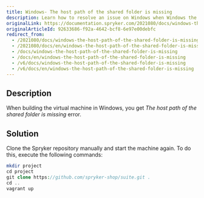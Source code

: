 ```yaml
---
title: Windows- The host path of the shared folder is missing
description: Learn how to resolve an issue on Windows when Windows the host path of the shared folder is missing
originalLink: https://documentation.spryker.com/2021080/docs/windows-the-host-path-of-the-shared-folder-is-missing
originalArticleId: 92633686-f92a-4642-bcf8-6e97e00debfc
redirect_from:
  - /2021080/docs/windows-the-host-path-of-the-shared-folder-is-missing
  - /2021080/docs/en/windows-the-host-path-of-the-shared-folder-is-missing
  - /docs/windows-the-host-path-of-the-shared-folder-is-missing
  - /docs/en/windows-the-host-path-of-the-shared-folder-is-missing
  - /v6/docs/windows-the-host-path-of-the-shared-folder-is-missing
  - /v6/docs/en/windows-the-host-path-of-the-shared-folder-is-missing
---
```


## Description
When building the virtual machine in Windows, you get *The host path of the shared folder is missing* error.

## Solution
Clone the Spryker repository manually and start the machine again. To do this, execute the following commands:

```php
mkdir project
cd project
git clone https://github.com/spryker-shop/suite.git .
cd ..
vagrant up
```
